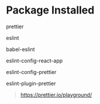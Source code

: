 # Package Installed

prettier

eslint

 babel-eslint

 eslint-config-react-app

 eslint-config-prettier

 eslint-plugin-prettier


> https://prettier.io/playground/